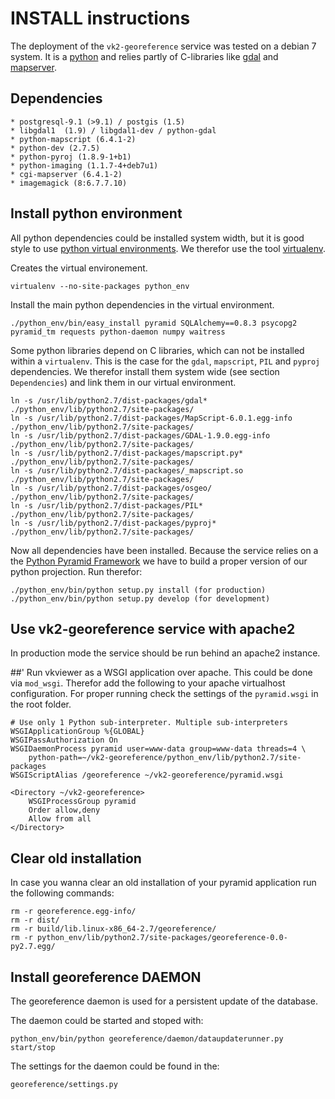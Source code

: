 # INSTALL instructions 

The deployment of the `vk2-georeference` service was tested on a debian 7 system. It is a [python](https://www.python.org/) and relies partly of C-libraries like [gdal](http://www.gdal.org/) and [mapserver](http://mapserver.org/).

## Dependencies

	* postgresql-9.1 (>9.1) / postgis (1.5)
	* libgdal1  (1.9) / libgdal1-dev / python-gdal 
	* python-mapscript (6.4.1-2)
	* python-dev (2.7.5)
	* python-pyroj (1.8.9-1+b1)
	* python-imaging (1.1.7-4+deb7u1)
	* cgi-mapserver (6.4.1-2)
	* imagemagick (8:6.7.7.10)
	
## Install python environment	
	
All python dependencies could be installed system width, but it is good style to use [python virtual environments](http://docs.python-guide.org/en/latest/dev/virtualenvs/). We therefor use the tool [virtualenv](https://virtualenv.pypa.io/en/latest/). 

Creates the virtual environement.

	virtualenv --no-site-packages python_env

Install the main python dependencies in the virtual environment.
	
	./python_env/bin/easy_install pyramid SQLAlchemy==0.8.3 psycopg2 pyramid_tm requests python-daemon numpy waitress 
		
Some python libraries depend on C libraries, which can not be installed within a `virtualenv`. This is the case for the `gdal`, `mapscript`, `PIL` and `pyproj` dependencies. We therefor install them system wide (see section `Dependencies`) and link them in our virtual environment.

    ln -s /usr/lib/python2.7/dist-packages/gdal* ./python_env/lib/python2.7/site-packages/ 
	ln -s /usr/lib/python2.7/dist-packages/MapScript-6.0.1.egg-info ./python_env/lib/python2.7/site-packages/ 
	ln -s /usr/lib/python2.7/dist-packages/GDAL-1.9.0.egg-info ./python_env/lib/python2.7/site-packages/
	ln -s /usr/lib/python2.7/dist-packages/mapscript.py* ./python_env/lib/python2.7/site-packages/ 
	ln -s /usr/lib/python2.7/dist-packages/_mapscript.so ./python_env/lib/python2.7/site-packages/ 
	ln -s /usr/lib/python2.7/dist-packages/osgeo/ ./python_env/lib/python2.7/site-packages/ 
	ln -s /usr/lib/python2.7/dist-packages/PIL* ./python_env/lib/python2.7/site-packages/
	ln -s /usr/lib/python2.7/dist-packages/pyproj* ./python_env/lib/python2.7/site-packages/

Now all dependencies have been installed. Because the service relies on a the [Python Pyramid Framework](http://www.pylonsproject.org/) we have to build a proper version of our python projection. Run therefor:

	./python_env/bin/python setup.py install (for production)
	./python_env/bin/python setup.py develop (for development)
	
## Use vk2-georeference service with apache2

In production mode the service should be run behind an apache2 instance. 	

##' Run vkviewer as a WSGI application over apache. This could be done via `mod_wsgi`. Therefor add the following to your apache virtualhost configuration. For proper running check the settings of the `pyramid.wsgi` in the root folder.

```
# Use only 1 Python sub-interpreter. Multiple sub-interpreters
WSGIApplicationGroup %{GLOBAL}
WSGIPassAuthorization On
WSGIDaemonProcess pyramid user=www-data group=www-data threads=4 \
	python-path=~/vk2-georeference/python_env/lib/python2.7/site-packages
WSGIScriptAlias /georeference ~/vk2-georeference/pyramid.wsgi

<Directory ~/vk2-georeference>
	WSGIProcessGroup pyramid
	Order allow,deny
	Allow from all
</Directory>
```

## Clear old installation

In case you wanna clear an old installation of your pyramid application run the following commands:

	rm -r georeference.egg-info/
	rm -r dist/
	rm -r build/lib.linux-x86_64-2.7/georeference/
	rm -r python_env/lib/python2.7/site-packages/georeference-0.0-py2.7.egg/
	
## Install georeference DAEMON

The georeference daemon is used for a persistent update of the database. 

The daemon could be started and stoped with:

	python_env/bin/python georeference/daemon/dataupdaterunner.py start/stop
	
The settings for the daemon could be found in the:

	georeference/settings.py


